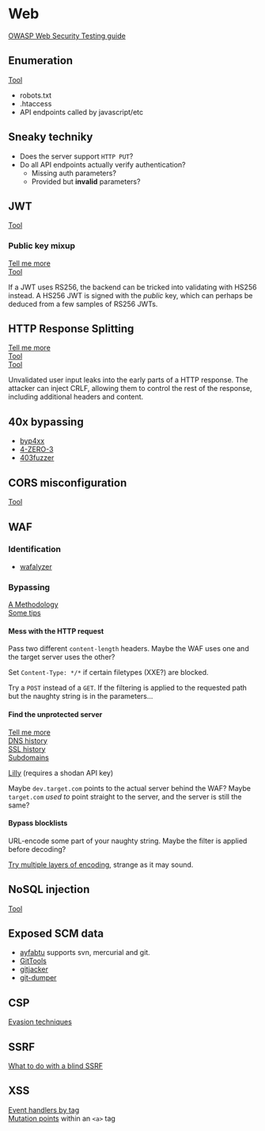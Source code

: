 # Web

[OWASP Web Security Testing guide](https://owasp.org/www-project-web-security-testing-guide/)

## Enumeration

[Tool](https://github.com/michelin/ChopChop)

* robots.txt
* .htaccess
* API endpoints called by javascript/etc

## Sneaky techniky

* Does the server support `HTTP PUT`?
* Do all API endpoints actually verify authentication?
  * Missing auth parameters?
  * Provided but **invalid** parameters?

## JWT

[Tool](https://github.com/ticarpi/jwt_tool)

### Public key mixup

[Tell me more](https://blog.silentsignal.eu/2021/02/08/abusing-jwt-public-keys-without-the-public-key/)  
[Tool](https://github.com/silentsignal/rsa_sign2n)

If a JWT uses RS256, the backend can be tricked into validating with HS256 instead. A HS256 JWT is signed with the _public_ key, which can perhaps be deduced from a few samples of RS256 JWTs.

## HTTP Response Splitting

[Tell me more](https://owasp.org/www-community/attacks/HTTP_Response_Splitting)  
[Tool](https://github.com/ryandamour/crlfmap)  
[Tool](https://github.com/dwisiswant0/crlfuzz)

Unvalidated user input leaks into the early parts of a HTTP response. The attacker can inject CRLF, allowing them to control the rest of the response, including additional headers and content.

## 40x bypassing

* [byp4xx](https://github.com/lobuhi/byp4xx)
* [4-ZERO-3](https://github.com/Dheerajmadhukar/4-ZERO-3)
* [403fuzzer](https://github.com/intrudir/403fuzzer)

## CORS misconfiguration

[Tool](https://github.com/s0md3v/Corsy)

## WAF

### Identification

* [wafalyzer](https://github.com/NeuraLegion/wafalyzer)

### Bypassing

[A Methodology](https://blog.isec.pl/waf-evasion-techniques/)  
[Some tips](https://labs.secforce.com/posts/bypassing-wafs-web-application-filters/)

#### Mess with the HTTP request

Pass two different `content-length` headers. Maybe the WAF uses one and the target server uses the other?

Set `Content-Type: */*` if certain filetypes \(XXE?\) are blocked.

Try a `POST` instead of a `GET`. If the filtering is applied to the requested path but the naughty string is in the parameters...

#### Find the unprotected server

[Tell me more](https://delta.navisec.io/a-pentesters-guide-part-5-unmasking-wafs-and-finding-the-source/)  
[DNS history](https://securitytrails.com/domain/0x00sec.org/dns)  
[SSL history](https://crt.sh)  
[Subdomains](http://dnsdumpster.com/)

[Lilly](https://github.com/Dheerajmadhukar/Lilly) \(requires a shodan API key\)

Maybe `dev.target.com` points to the actual server behind the WAF? Maybe `target.com` _used to_ point straight to the server, and the server is still the same?

#### Bypass blocklists

URL-encode some part of your naughty string. Maybe the filter is applied before decoding?

[Try multiple layers of encoding](https://www.redtimmy.com/how-to-hack-a-company-by-circumventing-its-waf-for-fun-and-profit-part-2/), strange as it may sound.

## NoSQL injection

[Tool](https://github.com/Charlie-belmer/nosqli)

## Exposed SCM data

* [ayfabtu](https://github.com/tautology0/ayfabtu) supports svn, mercurial and git.
* [GitTools](https://github.com/internetwache/GitTools)
* [gitjacker](https://github.com/liamg/gitjacker)
* [git-dumper](https://github.com/arthaud/git-dumper)

## CSP

[Evasion techniques](https://cspscanner.com/csp-bypasses)

## SSRF

[What to do with a blind SSRF](https://blog.assetnote.io/2021/01/13/blind-ssrf-chains/)

## XSS

[Event handlers by tag](https://portswigger.net/web-security/cross-site-scripting/cheat-sheet)  
[Mutation points](https://twitter.com/FaniMalikHack/status/1353309941197631488?s=20) within an `<a>` tag

